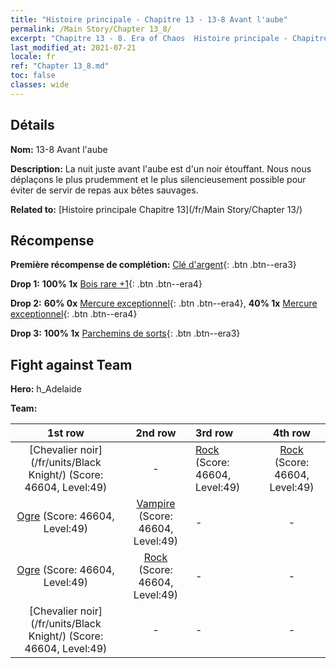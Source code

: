 ```yaml
---
title: "Histoire principale - Chapitre 13 - 13-8 Avant l'aube"
permalink: /Main Story/Chapter 13_8/
excerpt: "Chapitre 13 - 8. Era of Chaos  Histoire principale - Chapitre 13_8. 13-8 Avant l'aube"
last_modified_at: 2021-07-21
locale: fr
ref: "Chapter 13_8.md"
toc: false
classes: wide
---
```


## Détails

 **Nom:** 13-8 Avant l'aube

 **Description:** La nuit juste avant l'aube est d'un noir étouffant. Nous nous déplaçons le plus prudemment et le plus silencieusement possible pour éviter de servir de repas aux bêtes sauvages.

 **Related to:** [Histoire principale Chapitre 13](/fr/Main Story/Chapter 13/)

## Récompense

 **Première récompense de complétion:** [Clé d'argent](/ItemsFR/con_693/){: .btn .btn--era3}

 **Drop 1:** **100% 1x** [Bois rare +1](/ItemsFR/mat_41/){: .btn .btn--era4}

 **Drop 2:** **60% 0x** [Mercure exceptionnel](/ItemsFR/mat_35/){: .btn .btn--era4}, **40% 1x** [Mercure exceptionnel](/ItemsFR/mat_35/){: .btn .btn--era4}

 **Drop 3:** **100% 1x** [Parchemins de sorts](/ItemsFR/con_694/){: .btn .btn--era3}


## Fight against Team
 **Hero:** h_Adelaide

 **Team:**


  | 1st row | 2nd row | 3rd row | 4th row |
  |:----:|:----:|:----|:----:|
  | [Chevalier noir](/fr/units/Black Knight/) (Score: 46604, Level:49)  | - | [Rock](/fr/units/Roc/) (Score: 46604, Level:49)  | [Rock](/fr/units/Roc/) (Score: 46604, Level:49)  |
  | [Ogre](/fr/units/Ogre/) (Score: 46604, Level:49)  | [Vampire](/fr/units/Vampire/) (Score: 46604, Level:49)  | - | - |
  | [Ogre](/fr/units/Ogre/) (Score: 46604, Level:49)  | [Rock](/fr/units/Roc/) (Score: 46604, Level:49)  | - | - |
  | [Chevalier noir](/fr/units/Black Knight/) (Score: 46604, Level:49)  | - | - | - |


